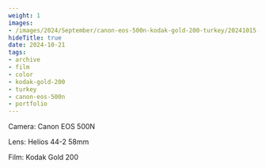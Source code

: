 ```yaml
---
weight: 1
images:
- /images/2024/September/canon-eos-500n-kodak-gold-200-turkey/20241015-R1-01974-014A.jpg
hideTitle: true
date: 2024-10-21
tags:
- archive
- film
- color
- kodak-gold-200
- turkey
- canon-eos-500n
- portfolio
---
```


Camera: Canon EOS 500N

Lens: Helios 44-2 58mm

Film: Kodak Gold 200